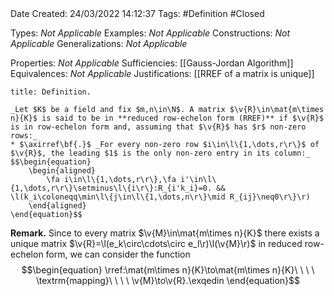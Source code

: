 <br />
<br />

Date Created: 24/03/2022 14:12:37
Tags: #Definition #Closed 

Types: _Not Applicable_
Examples: _Not Applicable_
Constructions: _Not Applicable_
Generalizations: _Not Applicable_

Properties: _Not Applicable_
Sufficiencies: [[Gauss-Jordan Algorithm]]
Equivalences: _Not Applicable_
Justifications: [[RREF of a matrix is unique]]

``` ad-Definition
title: Definition.

_Let $K$ be a field and fix $m,n\in\N$. A matrix $\v{R}\in\mat{m\times n}{K}$ is said to be in **reduced row-echelon form (RREF)** if $\v{R}$ is in row-echelon form and, assuming that $\v{R}$ has $r$ non-zero rows:_
* $\axirref\bf{.}$ _For every non-zero row $i\in\l\{1,\dots,r\r\}$ of $\v{R}$, the leading $1$ is the only non-zero entry in its column:_
$$\begin{equation}
    \begin{aligned}
        \fa i\in\l\{1,\dots,r\r\},\fa i'\in\l\{1,\dots,r\r\}\setminus\l\{i\r\}:R_{i'k_i}=0. && \l(k_i\coloneqq\min\l\{j\in\l\{1,\dots,n\r\}\mid R_{ij}\neq0\r\}\r)
    \end{aligned}
\end{equation}$$

```

**Remark.** Since to every matrix $\v{M}\in\mat{m\times n}{K}$ there exists a unique matrix $\v{R}=\l(e_k\circ\cdots\circ e_l\r)\l(\v{M}\r)$ in reduced row-echelon form, we can consider the function
$$\begin{equation}
    \rref:\mat{m\times n}{K}\to\mat{m\times n}{K}\ \ \ \ \textrm{mapping}\ \ \ \ \v{M}\to\v{R}.\exqedin
\end{equation}$$
